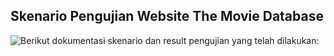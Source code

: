 ## Skenario Pengujian Website The Movie Database
![Berikut dokumentasi skenario dan result pengujian yang telah dilakukan:](https://docs.google.com/spreadsheets/d/15hdDqqB2WIdLIhzRpd07dlUgzq3mMIKImpRJK_nuYyM/edit?usp=sharing) 

